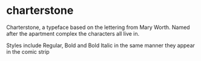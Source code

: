 # charterstone
Charterstone, a typeface based on the lettering from Mary Worth. Named after the apartment complex the characters all live in.

Styles include Regular, Bold and Bold Italic in the same manner they appear in the comic strip
